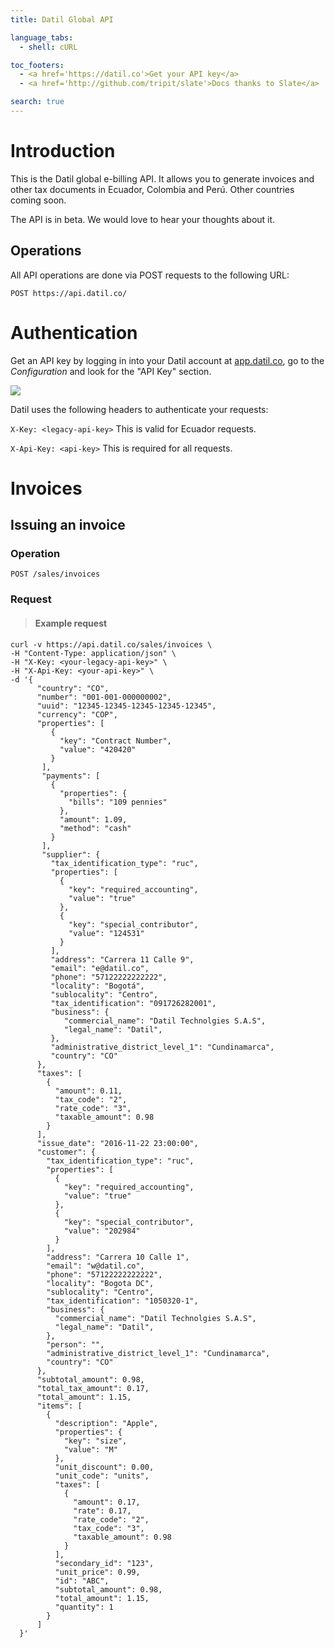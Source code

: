 ```yaml
---
title: Datil Global API

language_tabs:
  - shell: cURL

toc_footers:
  - <a href='https://datil.co'>Get your API key</a>
  - <a href='http://github.com/tripit/slate'>Docs thanks to Slate</a>

search: true
---
```


# Introduction

This is the Datil global e-billing API. It allows you to generate invoices and other tax documents in Ecuador, Colombia and Perú. Other countries coming soon.

The API is in beta. We would love to hear your thoughts about it.

## Operations

All API operations are done via POST requests to the following URL:

`POST https://api.datil.co/`

# Authentication

Get an API key by logging in into your Datil account at
[app.datil.co](https://app.datil.co), go to the _Configuration_ and look for the "API Key" section.

<img src="https://s3-us-west-2.amazonaws.com/static-files/datil-py-blurred-api-key.png">

Datil uses the following headers to authenticate your requests:

`X-Key: <legacy-api-key>` This is valid for Ecuador requests.

`X-Api-Key: <api-key>` This is required for all requests.

# Invoices

## Issuing an invoice

### Operation

`POST /sales/invoices`

### Request

> #### Example request

```shell
curl -v https://api.datil.co/sales/invoices \
-H "Content-Type: application/json" \
-H "X-Key: <your-legacy-api-key>" \
-H "X-Api-Key: <your-api-key>" \
-d '{
      "country": "CO",
      "number": "001-001-000000002",
      "uuid": "12345-12345-12345-12345-12345",
      "currency": "COP",
      "properties": [
         {
           "key": "Contract Number",
           "value": "420420"
         }
       ],
       "payments": [
         {
           "properties": {
             "bills": "109 pennies"
           },
           "amount": 1.09,
           "method": "cash"
         }
       ],
       "supplier": {
         "tax_identification_type": "ruc",
         "properties": [
           {
             "key": "required_accounting",
             "value": "true"
           },
           {
             "key": "special_contributor",
             "value": "124531"
           }
         ],
         "address": "Carrera 11 Calle 9",
         "email": "e@datil.co",
         "phone": "57122222222222",
         "locality": "Bogotá",
         "sublocality": "Centro",
         "tax_identification": "091726282001",
         "business": {
            "commercial_name": "Datil Technolgies S.A.S",
            "legal_name": "Datil",
         },
         "administrative_district_level_1": "Cundinamarca",
         "country": "CO"
      },
      "taxes": [
        {
          "amount": 0.11,
          "tax_code": "2",
          "rate_code": "3",
          "taxable_amount": 0.98
        }
      ],
      "issue_date": "2016-11-22 23:00:00",
      "customer": {
        "tax_identification_type": "ruc",
        "properties": [
          {
            "key": "required_accounting",
            "value": "true"
          },
          {
            "key": "special_contributor",
            "value": "202984"
          }
        ],
        "address": "Carrera 10 Calle 1",
        "email": "w@datil.co",
        "phone": "57122222222222",
        "locality": "Bogota DC",
        "sublocality": "Centro",
        "tax_identification": "1050320-1",
        "business": {
          "commercial_name": "Datil Technolgies S.A.S",
          "legal_name": "Datil",
        },
        "person": "",
        "administrative_district_level_1": "Cundinamarca",
        "country": "CO"
      },
      "subtotal_amount": 0.98,
      "total_tax_amount": 0.17,
      "total_amount": 1.15,
      "items": [
        {
          "description": "Apple",
          "properties": {
            "key": "size",
            "value": "M"
          },
          "unit_discount": 0.00,
          "unit_code": "units",
          "taxes": [
            {
              "amount": 0.17,
              "rate": 0.17,
              "rate_code": "2",
              "tax_code": "3",
              "taxable_amount": 0.98
            }
          ],
          "secondary_id": "123",
          "unit_price": 0.99,
          "id": "ABC",
          "subtotal_amount": 0.98,
          "total_amount": 1.15,
          "quantity": 1
        }
      ]
  }'
```
